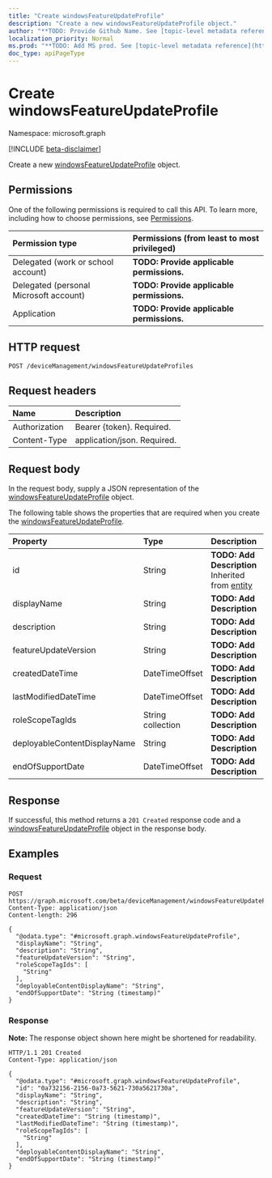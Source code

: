 ```yaml
---
title: "Create windowsFeatureUpdateProfile"
description: "Create a new windowsFeatureUpdateProfile object."
author: "**TODO: Provide Github Name. See [topic-level metadata reference](https://msgo.azurewebsites.net/add/document/guidelines/metadata.html#topic-level-metadata)**"
localization_priority: Normal
ms.prod: "**TODO: Add MS prod. See [topic-level metadata reference](https://msgo.azurewebsites.net/add/document/guidelines/metadata.html#topic-level-metadata)**"
doc_type: apiPageType
---
```


# Create windowsFeatureUpdateProfile
Namespace: microsoft.graph

[!INCLUDE [beta-disclaimer](../../includes/beta-disclaimer.md)]

Create a new [windowsFeatureUpdateProfile](../resources/intune-windowsfeatureupdateprofile.md) object.

## Permissions
One of the following permissions is required to call this API. To learn more, including how to choose permissions, see [Permissions](/graph/permissions-reference).

|Permission type|Permissions (from least to most privileged)|
|:---|:---|
|Delegated (work or school account)|**TODO: Provide applicable permissions.**|
|Delegated (personal Microsoft account)|**TODO: Provide applicable permissions.**|
|Application|**TODO: Provide applicable permissions.**|

## HTTP request

<!-- {
  "blockType": "ignored"
}
-->
``` http
POST /deviceManagement/windowsFeatureUpdateProfiles
```

## Request headers
|Name|Description|
|:---|:---|
|Authorization|Bearer {token}. Required.|
|Content-Type|application/json. Required.|

## Request body
In the request body, supply a JSON representation of the [windowsFeatureUpdateProfile](../resources/intune-windowsfeatureupdateprofile.md) object.

The following table shows the properties that are required when you create the [windowsFeatureUpdateProfile](../resources/intune-windowsfeatureupdateprofile.md).

|Property|Type|Description|
|:---|:---|:---|
|id|String|**TODO: Add Description** Inherited from [entity](../resources/entity.md)|
|displayName|String|**TODO: Add Description**|
|description|String|**TODO: Add Description**|
|featureUpdateVersion|String|**TODO: Add Description**|
|createdDateTime|DateTimeOffset|**TODO: Add Description**|
|lastModifiedDateTime|DateTimeOffset|**TODO: Add Description**|
|roleScopeTagIds|String collection|**TODO: Add Description**|
|deployableContentDisplayName|String|**TODO: Add Description**|
|endOfSupportDate|DateTimeOffset|**TODO: Add Description**|



## Response

If successful, this method returns a `201 Created` response code and a [windowsFeatureUpdateProfile](../resources/intune-windowsfeatureupdateprofile.md) object in the response body.

## Examples

### Request
<!-- {
  "blockType": "request",
  "name": "create_windowsfeatureupdateprofile_from_"
}
-->
``` http
POST https://graph.microsoft.com/beta/deviceManagement/windowsFeatureUpdateProfiles
Content-Type: application/json
Content-length: 296

{
  "@odata.type": "#microsoft.graph.windowsFeatureUpdateProfile",
  "displayName": "String",
  "description": "String",
  "featureUpdateVersion": "String",
  "roleScopeTagIds": [
    "String"
  ],
  "deployableContentDisplayName": "String",
  "endOfSupportDate": "String (timestamp)"
}
```


### Response
**Note:** The response object shown here might be shortened for readability.
<!-- {
  "blockType": "response",
  "truncated": true,
  "@odata.type": "microsoft.graph.windowsFeatureUpdateProfile"
}
-->
``` http
HTTP/1.1 201 Created
Content-Type: application/json

{
  "@odata.type": "#microsoft.graph.windowsFeatureUpdateProfile",
  "id": "0a732156-2156-0a73-5621-730a5621730a",
  "displayName": "String",
  "description": "String",
  "featureUpdateVersion": "String",
  "createdDateTime": "String (timestamp)",
  "lastModifiedDateTime": "String (timestamp)",
  "roleScopeTagIds": [
    "String"
  ],
  "deployableContentDisplayName": "String",
  "endOfSupportDate": "String (timestamp)"
}
```

